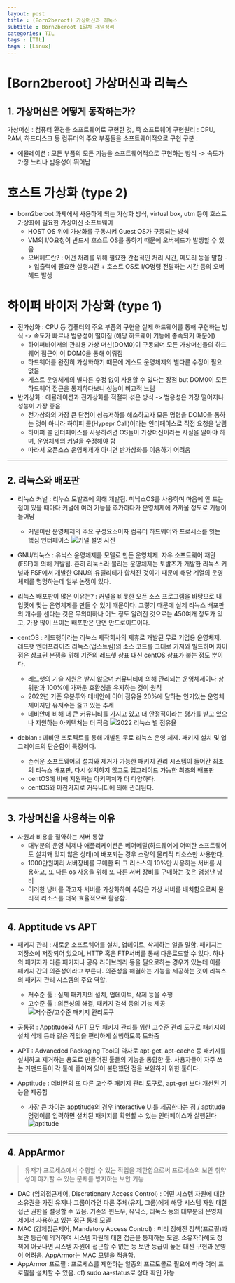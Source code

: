```yaml
---
layout: post
title : (Born2beroot) 가상머신과 리눅스
subtitle : Born2beroot 1일차 개념정리
categories: TIL
tags : [TIL]
tags : [Linux]
---
```


# [Born2beroot] 가상머신과 리눅스

## 1. 가상머신은 어떻게 동작하는가?

가상머신 : 컴퓨터 환경을 소프트웨어로 구현한 것, 즉 소프트웨어
구현원리 : CPU, RAM, 하드디스크 등 컴퓨터의 주요 부품들을 소프트웨어적으로 구현
구분 :
- 에뮬레이션 : 모든 부품의 모든 기능을 소프트웨어적으로 구현하는 방식 -> 속도가 가장 느리나 범용성이 뛰어남

# 호스트 가상화 (type 2)
- born2beroot 과제에서 사용하게 되는 가상화 방식, virtual box, utm 등이 호스트 가상화에 필요한 가상머신 소프트웨어
	* HOST OS 위에 가상화를 구동시켜 Guest OS가 구동되는 방식
	* VM의 I/O요청이 반드시 호스트 OS를 통하기 때문에 오버헤드가 발생할 수 있음
	* 오버헤드란? : 어떤 처리를 위해 필요한 간접적인 처리 시간, 메모리 등을 말함 -> 입출력에 필요한 실행시간 + 호스트 OS로 I/O명령 전달하는 시간 등의 오버헤드 발생

# 하이퍼 바이저 가상화 (type 1)
- 전가상화 : CPU 등 컴퓨터의 주요 부품의 구현을 실제 하드웨어를 통해 구현하는 방식 -> 속도가 빠르나 범용성이 떨어짐 (해당 하드웨어 기능에 종속되기 때문에)
	* 하이퍼바이저의 관리용 가상 머신(DOM0)이 구동되며 모든 가상머신들의 하드웨어 접근이 이 DOM0을 통해 이뤄짐
	* 하드웨어를 완전히 가상화하기 때문에 게스트 운영체제의 별다른 수정이 필요 없음
	* 게스트 운영체제의 별다른 수정 없이 사용할 수 있다는 장점 but DOM0이 모든 하드웨어 접근을 통제하다보니 성능이 비교적 느림
- 반가상화 : 에뮬레이션과 전가상화를 적절히 섞은 방식 -> 범용성은 가장 떨어지나 성능이 가장 좋음
	* 전가상화의 가장 큰 단점이 성능저하를 해소하고자 모든 명령을 DOM0을 통하는 것이 아니라 하이퍼 콜(Hypepr Call)이라는 인터페이스로 직접 요청을 날림
	* 하이퍼 콜 인터페이스를 사용하려면 OS들이 가상머신이라는 사실을 알아야 하며, 운영체제의 커널을 수정해야 함
	* 따라서 오픈소스 운영체제가 아니면 반가상화를 이용하기 어려움

* * *

## 2. 리눅스와 배포판

- 리눅스 커널 : 리누스 토발즈에 의해 개발됨. 미닉스OS를 사용하며 마음에 안 드는 점이 있을 때마다 커널에 여러 기능을 추가하다가 운영체제에 가까울 정도로 기능이 늘어남  
 	* 커널이란 운영체제의 주요 구성요소이자 컴퓨터 하드웨어와 프로세스를 잇는 핵심 인터페이스
	![커널 설명 사진](https://upload.wikimedia.org/wikipedia/commons/thumb/8/8f/Kernel_Layout.svg/2560px-Kernel_Layout.svg.png "커널 설명 사진")
- GNU/리눅스 : 유닉스 운영체제를 모델로 만든 운영체제. 자유 소프트웨어 재단(FSF)에 의해 개발됨. 흔히 리눅스라 불리는 운영체제는 토발즈가 개발한 리눅스 커널과 FSF에서 개발한 GNU의 유틸리티가 합쳐진 것이기 때문에 해당 계열의 운영체제를 명명하는데 일부 논쟁이 있다.
- 리눅스 배포판이 많은 이유는? : 커널을 비롯한 오픈 소스 프로그램을 바탕으로 내 입맛에 맞는 운영체제를 만들 수 있기 때문이다. 그렇기 때문에 실제 리눅스 배포판의 개수를 센다는 것은 무의미하나 어느 정도 알려진 것으로는 450여개 정도가 있고, 가장 많이 쓰이는 배포판은 단연 안드로이드이다.

- centOS : 레드햇이라는 리눅스 제작회사의 제휴로 개발된 무료 기업용 운영체제. 레드햇 엔터프라이즈 리눅스(업스트림)의 소스 코드를 그대로 가져와 빌드하며 차이점은 상표권 분쟁을 위해 기존의 레드햇 상표 대신 centOS 상표가 붙는 정도 뿐이다.
	* 레드햇의 기술 지원은 받지 않으며 커뮤니티에 의해 관리되는 운영체제이나 상위판과 100%에 가까운 호환성을 유지하는 것이 원칙
	* 2022년 기준 우분투와 데비안에 이어 점유율 20%에 달하는 인기있는 운영체제이지만 유저수는 줄고 있는 추세
	* 데비안에 비해 더 큰 커뮤니티를 가지고 있고 더 안정적이라는 평가를 받고 있으나 지원하는 아키텍쳐는 더 적음
	![2022 리눅스 별 점유율](https://www.openlogic.com/sites/default/files/image/2022-04/2022%20operating%20systems.JPG "2022 리눅스 점유율")
	
- debian : 데비안 프로젝트를 통해 개발된 무료 리눅스 운영 체제. 패키지 설치 및 업그레이드의 단순함이 특징이다.
	* 손쉬운 소프트웨어의 설치와 제거가 가능한 패키지 관리 시스템이 들어간 최초의 리눅스 배포판, 다시 설치하지 않고도 업그레이드 가능한 최초의 배포판
	* centOS에 비해 지원하는 아키텍쳐가 더 다양하다.
	* centOS와 마찬가지로 커뮤니티에 의해 관리된다.

* * *

## 3. 가상머신을 사용하는 이유

- 자원과 비용을 절약하는 서버 통합
	* 대부분의 운영 체제나 애플리케이션은 베어메탈(하드웨어에 어떠한 소프트웨어도 설치돼 있지 않은 상태)에 배포되는 경우 소량의 물리적 리소스만 사용한다.
	* 1000만원짜리 서버장비를 구매한 뒤 그 리소스의 10%만 사용하는 서버를 사용하고, 또 다른 os 사용을 위해 또 다른 서버 장비를 구매하는 것은 엄청난 낭비
	* 이러한 낭비를 막고자 서버를 가상화하여 수많은 가상 서버를 배치함으로써 물리적 리소스를 더욱 효율적으로 활용함.

* * *

## 4. Apptitude vs APT

- 패키지 관리 : 새로운 소프트웨어를 설치, 업데이트, 삭제하는 일을 말함. 패키지는 저장소에 저장되어 있으며, HTTP 혹은 FTP서버를 통해 다운로드할 수 있다. 하나의 패키지가 다른 패키지나 공유 라이브러리 등을 필요로하는 경우가 있는데 이를 패키지 간의 의존성이라고 부른다. 의존성을 해결하는 기능을 제공하는 것이 리눅스의 패키지 관리 시스템의 주요 역할.
	* 저수준 툴 : 실제 패키지의 설치, 업데이트, 삭제 등을 수행
	* 고수준 툴 : 의존성의 해결, 패키지 검색 등의 기능 제공
	![저수준/고수준 패키지 관리도구](https://img1.daumcdn.net/thumb/R1280x0/?scode=mtistory2&fname=https%3A%2F%2Fblog.kakaocdn.net%2Fdn%2FcAT6PA%2Fbtqv94LffWa%2Ffuul1kN5vVtmx9MXsdupI0%2Fimg.png)
	
- 공통점 : Apptitude와 APT 모두 패키지 관리를 위한 고수준 관리 도구로 패키지의 설치 삭제 등과 같은 작업을 편리하게 실행하도록 도와줌
- APT : Advancded Packaging Tool의 약자로 apt-get, apt-cache 등 패키지를 설치하고 제거하는 용도로 만들어진 툴들의 기능을 통합한 툴. 사용자들이 자주 쓰는 커맨드들이 각 툴에 흩어져 있어 불편했던 점을 보완하기 위한 툴이다. 
- Apptitude : 데비안의 또 다른 고수준 패키지 관리 도구로, apt-get 보다 개선된 기능을 제공함
	* 가장 큰 차이는 apptitude의 경우 interactive UI를 제공한다는 점 / aptitude 명령어를 입력하면 설치된 패키지를 확인할 수 있는 인터페이스가 실행된다
	![aptitude](https://upload.wikimedia.org/wikipedia/commons/9/9c/Aptitude.png)
	
* * *

## 4. AppArmor

> 유저가 프로세스에서 수행할 수 있는 작업을 제한함으로써 프로세스의 보안 취약성이 야기할 수 있는 문제를 방지하는 보안 기능

- DAC (임의접근제어, Discretionary Access Control)
	: 어떤 시스템 자원에 대한 소유권을 가진 유저나 그룹이라면 다른 주체(유저, 그룹)에게 해당 시스템 자원 대한 접근 권한을 설정할 수 있음. 기존의 윈도우, 유닉스, 리눅스 등의 대부분의 운영체제에서 사용하고 있는 접근 통제 모델
- MAC (강제접근제어, Mandatory Access Control)
	: 미리 정해진 정책(프로필)과 보안 등급에 의거하여 시스템 자원에 대한 접근을 통제하는 모델. 소유자라해도 정책에 어긋나면 시스템 자원에 접근할 수 없는 등 보안 등급이 높은 대신 구현과 운영이 어려움. AppArmor는 MAC 모델을 적용함.
- AppArmor 프로필 : 프로세스를 제한하는 일종의 프로토콜로 필요에 따라 여러 프로필을 설치할 수 있음. cf) sudo aa-status로 상태 확인 가능
